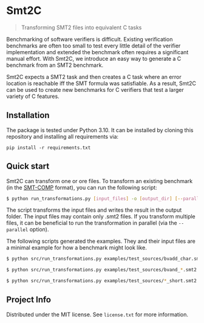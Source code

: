 # Smt2C
> Transforming SMT2 files into equivalent C tasks

Benchmarking of software verifiers is difficult.
Existing verification benchmarks are often too small to test every little detail of the verifier implementation and extended the benchmark often requires a significant manual effort.
With Smt2C, we introduce an easy way to generate a C benchmark from an SMT2 benchmark. 

Smt2C expects a SMT2 task and then creates a C task where an error location is reachable iff the SMT formula was satisfiable.
As a result, Smt2C can be used to create new benchmarks for C verifiers that test a larger variety of C features. 

## Installation
The package is tested under Python 3.10. It can be installed by cloning this repository and installing all requirements via:
```
pip install -r requirements.txt
```

## Quick start
Smt2C can transform one or ore files. To transform an existing benchmark (in the [SMT-COMP](https://github.com/SMT-LIB/benchmark-submission/blob/main/README.md) format), you can run the following script:
```bash
$ python run_transformations.py [input_files] -o [output_dir] [--parallel]
```
The script transforms the input files and writes the result in the output folder.
The input files may contain only .smt2 files.
If you transform multiple files, it can be beneficial to run the transformation in parallel (via the `--parallel` option).

The following scripts generated the examples.
They and their input files are a minimal example for how a benchmark might look like.
```bash
$ python src/run_transformations.py examples/test_sources/bvadd_char.smt2 examples/test_sources/bvadd_short.smt2 examples/test_sources/bvadd_int.smt2 examples/test_sources/bvadd_longlong.smt2 -o examples/bvadd_c
```
```bash
$ python src/run_transformations.py examples/test_sources/bvand_*.smt2 -o examples/bvand_c
```
```bash
$ python src/run_transformations.py examples/test_sources/*_short.smt2 -o examples/bvshort_c
```

## Project Info
Distributed under the MIT license. See ``license.txt`` for more information.